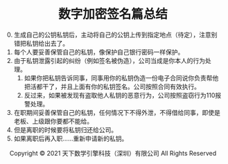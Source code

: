 # <center>数字加密签名篇总结</center>

0. 生成自己的公钥私钥后，主动将自己的公钥上传到指定地点（待定），注意别错把私钥给出去了。
1. 每个人要妥善保管自己的私钥，像保护自己银行密码一样保护。
2. 由于私钥泄露引起的纠纷（例如签名被伪造），公司当成是你本人的行为处理。
    1. 如果你把私钥告诉同事，同事用你的私钥伪造一份电子合同说你负责帮他把活都干了，并且上面有你的私钥签名。公司按照合同有效执行。
    2. 反过来，如果被发现有盗取他人私钥的恶意行为，公司按照盗窃行为110报警处理。
3. 在职期间妥善保管自己的私钥，任何情况下不得外泄，不得借给同事，即使是老板、上级跟你要都不能给。
4. 但是离职的时候要将私钥归还给公司。
5. 如果离职后再入职……重新申请新的私钥。

<center> Copyright © 2021 天下数学引擎科技（深圳）有限公司 All Rights Reserved</center>